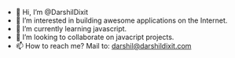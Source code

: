 - 👋 Hi, I’m @DarshilDixit
- 👀 I’m interested in building awesome applications on the Internet.
- 🌱 I’m currently learning javascript.
- 💞️ I’m looking to collaborate on javacript projects.
- 📫 How to reach me? Mail to: darshil@darshildixit.com

<!---
DarshilDixit/DarshilDixit is a ✨ special ✨ repository because its `README.md` (this file) appears on your GitHub profile.
You can click the Preview link to take a look at your changes.
--->
